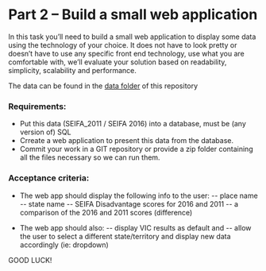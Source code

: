 # Part 2 – Build a small web application

In this task you’ll need to build a small web application to display some data using the technology of your choice. It does not have to look pretty or doesn’t have to use any specific front end technology, use what you are comfortable with, we’ll evaluate your solution based on readability, simplicity, scalability and performance.

The data can be found in the [data folder](https://github.com/dotidconsulting/coding-challenge-economy/tree/main/part%202/data) of this repository

### Requirements:
- Put this data (SEIFA_2011 / SEIFA 2016) into a database, must be (any version of) SQL 
- Crreate a web application to present this data from the database. 
- Commit your work in a GIT repository or provide a zip folder containing all the files necessary so we can run them.

### Acceptance criteria:
- The web app should display the following info to the user:
--      place name 
--      state name 
--	    SEIFA Disadvantage scores for 2016 and 2011 
--	    a comparison of the 2016 and 2011 scores (difference)

- The web app should also:
--	    display VIC results as default and 
--	    allow the user to select a different state/territory and display new data accordingly (ie: dropdown)

GOOD LUCK!
